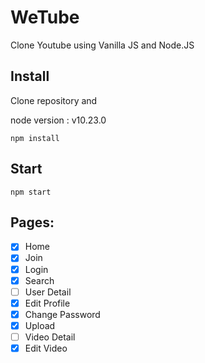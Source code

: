# WeTube

Clone Youtube using Vanilla JS and Node.JS

## Install

Clone repository and

node version : v10.23.0

```
npm install
```

## Start

```
npm start
```

## Pages:

- [x] Home
- [x] Join
- [x] Login
- [x] Search
- [ ] User Detail
- [x] Edit Profile
- [x] Change Password
- [x] Upload
- [ ] Video Detail
- [x] Edit Video
